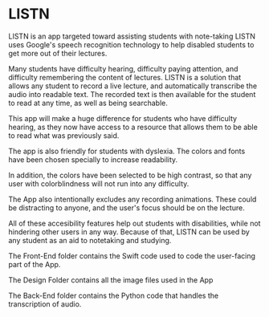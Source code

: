# LISTN

LISTN is an app targeted toward assisting students with note-taking
LISTN uses Google's speech recognition technology to help disabled students to get more out of their lectures.

Many students have difficulty hearing, difficulty paying attention, and difficulty remembering the content of lectures.
LISTN is a solution that allows any student to record a live lecture, and automatically transcribe the audio into readable text. The recorded text is then available for the student to read at any time, as well as being searchable.


This app will make a huge difference for students who have difficulty hearing, as they now have access to a resource that allows them to be able to read what was previously said.

The app is also friendly for students with dyslexia. The colors and fonts have been chosen specially to increase readability. 

In addition, the colors have been selected to be high contrast, so that any user with colorblindness will not run into any difficulty.

The App also intentionally excludes any recording animations. These could be distracting to anyone, and the user's focus should be on the lecture.

All of these accesibility features help out students with disabilities, while not hindering other users in any way.
Because of that, LISTN can be used by any student as an aid to notetaking and studying.



The Front-End folder contains the Swift code used to code the user-facing part of the App.

The Design Folder contains all the image files used in the App

The Back-End folder contains the Python code that handles the transcription of audio. 

